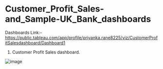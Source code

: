# Customer_Profit_Sales-and_Sample-UK_Bank_dashboards


Dashboards Link:- https://public.tableau.com/app/profile/priyanka.rane8225/viz/CustomerProfitSalesdashboard/Dashboard1

1) Customer Profit Sales dashboard.

![image](https://user-images.githubusercontent.com/110161323/224469532-b35a7d2f-d63a-496c-808a-4553daa3670d.png)


 
